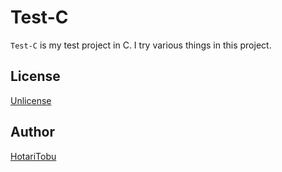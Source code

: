 # Test-C 

`Test-C` is my test project in C. I try various things in this project.

## License

[Unlicense](LICENSE)

## Author

[HotariTobu](https://github.com/HotariTobu)
